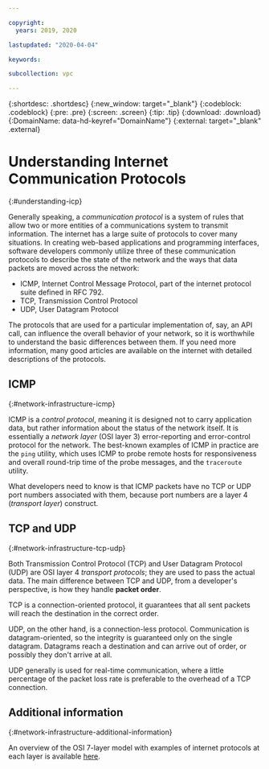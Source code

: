 ```yaml
---

copyright:
  years: 2019, 2020

lastupdated: "2020-04-04"

keywords:  

subcollection: vpc

---
```


{:shortdesc: .shortdesc}
{:new_window: target="_blank"}
{:codeblock: .codeblock}
{:pre: .pre}
{:screen: .screen}
{:tip: .tip}
{:download: .download}
{:DomainName: data-hd-keyref="DomainName"}
{:external: target="_blank" .external}

# Understanding Internet Communication Protocols
{:#understanding-icp}

Generally speaking, a _communication protocol_ is a system of rules that allow two or more entities of a communications system to transmit information. The internet has a large suite of protocols to cover many situations. In creating web-based applications and programming interfaces, software developers commonly utilize three of these communication protocols to describe the state of the network and the ways that data packets are moved across the network:

* ICMP, Internet Control Message Protocol, part of the internet protocol suite defined in RFC 792.
* TCP, Transmission Control Protocol
* UDP, User Datagram Protocol

The protocols that are used for a particular implementation of, say, an API call, can influence the overall behavior of your network, so it is worthwhile to understand the basic differences between them. If you need more information, many good articles are available on the internet with detailed descriptions of the protocols.

## ICMP
{:#network-infrastructure-icmp}

ICMP is a _control protocol_, meaning it is designed not to carry application data, but rather information about the status of the network itself. It is essentially a _network layer_ (OSI layer 3) error-reporting and error-control protocol for the network. The best-known examples of ICMP in practice are the `ping` utility, which uses ICMP to probe remote hosts for responsiveness and overall round-trip time of the probe messages, and the `traceroute` utility.

What developers need to know is that ICMP packets have no TCP or UDP port numbers associated with them, because port numbers are a layer 4 (_transport layer_) construct.

## TCP and UDP
{:#network-infrastructure-tcp-udp}

Both Transmission Control Protocol (TCP) and User Datagram Protocol (UDP) are OSI layer 4 _transport protocols_; they are used to pass the actual data. The main difference between TCP and UDP, from a developer's perspective, is how they handle **packet order**.

TCP is a connection-oriented protocol, it guarantees that all sent packets will reach the destination in the correct order.

UDP, on the other hand, is a connection-less protocol. Communication is datagram-oriented, so the integrity is guaranteed only on the single datagram. Datagrams reach a destination and can arrive out of order, or possibly they don't arrive at all.

UDP  generally is used for real-time communication, where a little percentage of the packet loss rate is preferable to the overhead of a TCP connection.

## Additional information
{:#network-infrastructure-additional-information}

An overview of the OSI 7-layer model with examples of internet protocols at each layer is available [here](https://www.webopedia.com/quick_ref/OSI_Layers.asp).
